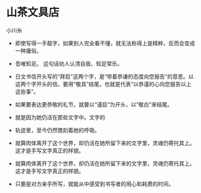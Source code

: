 # 山茶文具店

小川糸

- 即使写得一手靓字，如果别人完全看不懂，就无法称得上是精粹，反而会变成一种庸俗。

- 吾唯知足。 这句话劝人认清自我、知足常乐。

- 日文书信开头写的“拜启”这两个字，是“带着恭谦的态度向您报告”的意思。以这两个字开头的信，要用“敬具”结尾，也就是代表“以恭谨的心向您报告以上这些事”。

- 如果要表达更恭敬的礼节，就要以“谨启”为开头，以“敬白”来结尾。

- 就是因为她仍活在那些文字中。文字的

- 轨迹里，至今仍然镌刻着她的呼吸。

- 就算肉体离开了这个世界，却仍活在她所留下来的文字里，灵魂仍寄托其上。这才是手写文字真正的样貌。

- 就算肉体离开了这个世界，却仍活在她所留下来的文字里，灵魂仍寄托其上。这才是手写文字真正的样貌。

- 只要是对方亲手所写，就能从中感受到书写者的用心和耗费的时间。

